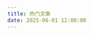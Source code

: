 ```yaml
---
title: 热门文章
date: 2025-06-01 12:00:00
---
```


<div id='hexo-hot-article'></div>
<div id='hexo-china-map' style="height: 500px;"></div>

<script>
    var token = '' // 百度统计token，留空
    var url = 'lucifer1h.github.io'  // 站点地址
    var api = ''  // hexo-hot-article api 留空默认使用官方接口
    var background = ''  // 文章表格鼠标悬停背景色，留空默认爷爷红
</script>

<link rel="stylesheet" type="text/css"
      href="//cdnjs.cloudflare.com/ajax/libs/font-awesome/4.6.3/css/font-awesome.css">
<link rel="stylesheet" type="text/css" href="https://jsd.onmicrosoft.cn/gh/GC-ZF/hexo-hot-article/static/hot-article.min.css">
<script type="text/javascript" src="https://jsd.onmicrosoft.cn/gh/GC-ZF/hexo-hot-article/static/hot-article.min.js"></script>
<script src="https://jsd.onmicrosoft.cn/npm/echarts@5.4.1/dist/echarts.js"></script>
<script type="text/javascript" src="https://jsd.onmicrosoft.cn/npm/echarts@4.9.0/map/js/china.js"></script> 